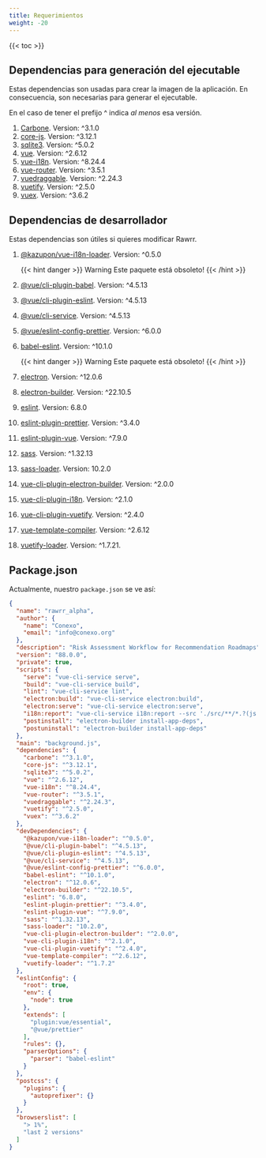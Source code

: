```yaml
---
title: Requerimientos
weight: -20
---
```


{{< toc >}}

## Dependencias para generación del ejecutable

Estas dependencias son usadas para crear la imagen de la aplicación. En consecuencia, son necesarias para generar el ejecutable.

En el caso de tener el prefijo ^ indica *al menos* esa versión.

1. [Carbone](https://www.npmjs.com/package/carbone). Version: ^3.1.0
1. [core-js](https://www.npmjs.com/package/core-js). Version: ^3.12.1
1. [sqlite3](https://www.npmjs.com/package/sqlite3). Version: ^5.0.2
1. [vue](https://www.npmjs.com/package/vue). Version: ^2.6.12
1. [vue-i18n](https://www.npmjs.com/package/vue-i18n). Version: ^8.24.4
1. [vue-router](https://www.npmjs.com/package/vue-router). Version: ^3.5.1
1. [vuedraggable](https://www.npmjs.com/package/vuedraggable). Version: ^2.24.3
1. [vuetify](https://www.npmjs.com/package/vuetify). Version: ^2.5.0
1. [vuex](https://www.npmjs.com/package/vuex). Version: ^3.6.2

## Dependencias de desarrollador

Estas dependencias son útiles si quieres modificar Rawrr. 

1. [@kazupon/vue-i18n-loader](https://www.npmjs.com/package/@kazupon/vue-i18n-loader). Version: ^0.5.0

    {{< hint danger >}} Warning
    Este paquete está obsoleto! {{< /hint >}}

2. [@vue/cli-plugin-babel](https://www.npmjs.com/package/@vue/cli-plugin-babel). Version: ^4.5.13
3. [@vue/cli-plugin-eslint](https://www.npmjs.com/package/@vue/cli-plugin-eslint). Version: ^4.5.13
4. [@vue/cli-service](https://www.npmjs.com/package/@vue/cli-service). Version: ^4.5.13
5. [@vue/eslint-config-prettier](https://www.npmjs.com/package/@vue/eslint-config-prettier). Version: ^6.0.0
6. [babel-eslint](https://www.npmjs.com/package/babel-eslint). Version: ^10.1.0

    {{< hint danger >}} Warning
    Este paquete está obsoleto! {{< /hint >}}

7. [electron](https://www.npmjs.com/package/electron). Version: ^12.0.6
8. [electron-builder](https://www.npmjs.com/package/electron-builder). Version: ^22.10.5
9.  [eslint](https://www.npmjs.com/package/eslint). Version: 6.8.0
10. [eslint-plugin-prettier](https://www.npmjs.com/package/eslint-plugin-prettier). Version: ^3.4.0
11. [eslint-plugin-vue](https://www.npmjs.com/package/eslint-plugin-vue). Version: ^7.9.0
12. [sass](https://www.npmjs.com/package/sass). Version: ^1.32.13
13. [sass-loader](https://www.npmjs.com/package/sass-loader). Version: 10.2.0
14. [vue-cli-plugin-electron-builder](https://www.npmjs.com/package/vue-cli-plugin-electron-builder). Version: ^2.0.0
15. [vue-cli-plugin-i18n](https://www.npmjs.com/package/vue-cli-plugin-i18n). Version: ^2.1.0
16. [vue-cli-plugin-vuetify](https://www.npmjs.com/package/vue-cli-plugin-vuetify). Version: ^2.4.0
17. [vue-template-compiler](vue-template-compiler). Version: ^2.6.12
18. [vuetify-loader](https://www.npmjs.com/package/vuetify-loader). Version: ^1.7.21. 

## Package.json

Actualmente, nuestro `package.json` se ve así:

```json
{
  "name": "rawrr_alpha",
  "author": {
    "name": "Conexo",
    "email": "info@conexo.org"
  },
  "description": "Risk Assessment Workflow for Recommendation Roadmaps",
  "version": "88.0.0",
  "private": true,
  "scripts": {
    "serve": "vue-cli-service serve",
    "build": "vue-cli-service build",
    "lint": "vue-cli-service lint",
    "electron:build": "vue-cli-service electron:build",
    "electron:serve": "vue-cli-service electron:serve",
    "i18n:report": "vue-cli-service i18n:report --src './src/**/*.?(js|vue)' --locales './src/locales/**/*.json'",
    "postinstall": "electron-builder install-app-deps",
    "postuninstall": "electron-builder install-app-deps"
  },
  "main": "background.js",
  "dependencies": {
    "carbone": "^3.1.0",
    "core-js": "^3.12.1",
    "sqlite3": "^5.0.2",
    "vue": "^2.6.12",
    "vue-i18n": "^8.24.4",
    "vue-router": "^3.5.1",
    "vuedraggable": "^2.24.3",
    "vuetify": "^2.5.0",
    "vuex": "^3.6.2"
  },
  "devDependencies": {
    "@kazupon/vue-i18n-loader": "^0.5.0",
    "@vue/cli-plugin-babel": "^4.5.13",
    "@vue/cli-plugin-eslint": "^4.5.13",
    "@vue/cli-service": "^4.5.13",
    "@vue/eslint-config-prettier": "^6.0.0",
    "babel-eslint": "^10.1.0",
    "electron": "^12.0.6",
    "electron-builder": "^22.10.5",
    "eslint": "6.8.0",
    "eslint-plugin-prettier": "^3.4.0",
    "eslint-plugin-vue": "^7.9.0",
    "sass": "^1.32.13",
    "sass-loader": "10.2.0",
    "vue-cli-plugin-electron-builder": "^2.0.0",
    "vue-cli-plugin-i18n": "^2.1.0",
    "vue-cli-plugin-vuetify": "^2.4.0",
    "vue-template-compiler": "^2.6.12",
    "vuetify-loader": "^1.7.2"
  },
  "eslintConfig": {
    "root": true,
    "env": {
      "node": true
    },
    "extends": [
      "plugin:vue/essential",
      "@vue/prettier"
    ],
    "rules": {},
    "parserOptions": {
      "parser": "babel-eslint"
    }
  },
  "postcss": {
    "plugins": {
      "autoprefixer": {}
    }
  },
  "browserslist": [
    "> 1%",
    "last 2 versions"
  ]
}
```